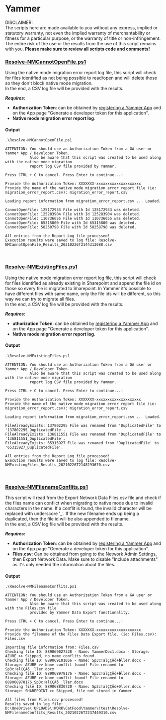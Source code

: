 # Yammer

DISCLAIMER:  
The scripts here are made available to you without any express, implied or statutory warranty,
not even the implied warranty of merchantability or fitness for a particular purpose, or the
warranty of title or non-infringement. The entire risk of the use or the results from the use
of this script remains with you. **Please make sure to review all scripts code and comments!**

### [Resolve-NMCannotOpenFile.ps1](Resolve-NMCannotOpenFile.ps1)

Using the native mode migration error report log file, this script will check for files identified
as not being possible to read/open and will delete those so they don't block native mode migration.  
In the end, a CSV log file will be provided with the results.

***Requires:***

- **Authorization Token**: can be obtained by [registering a Yammer App](https://developer.yammer.com/docs/app-registration)
and on the App page "Generate a developer token for this application".
- **Native mode migration error report log**.

#### Output
```
.\Resolve-NMCannotOpenFile.ps1

ATTENTION: You should use an Authorization Token from a GA user or Yammer App / Developer Token.
           Also be aware that this script was created to be used along with the native mode migration
           report log CSV file provided by Yammer.

Press CTRL + C to cancel. Press Enter to continue...: 

Provide the Authorization Token: XXXXXXX-xxxxxxxxxxxxxxxxxxxx
Provide the name of the native mode migration error report file (ie: migration_error_report.csv): migration_error_report.csv

Loading report information from migration_error_report.csv ... Loaded.

CannotOpenFile: 125172933 File with Id 125172933 was deleted.
CannotOpenFile: 125283904 File with Id 125283904 was deleted.
CannotOpenFile: 110736655 File with Id 110736655 was deleted.
CannotOpenFile: 65315800 File with Id 65315800 was deleted.
CannotOpenFile: 58258798 File with Id 58258798 was deleted.

All entries from the Report Log file processed!
Execution results were saved to log file: Resolve-NMCannotOpenFile_Results_20210226T2144313088.csv
```
<br />

### [Resolve-NMExistingFiles.ps1](Resolve-NMExistingFiles.ps1)

Using the native mode migration error report log file, this script will check for files identified
as already existing in Sharepoint and append the file id on those so every file is migrated to
Sharepoint. In Yammer it's possible to have different files with same name, only the file ids will
be different, so this way we can try to migrate all files.  
In the end, a CSV log file will be provided with the results.

***Requires:***

- **uthorization Token**: can be obtained by [registering a Yammer App](https://developer.yammer.com/docs/app-registration)
and on the App page "Generate a developer token for this application".
- **Native mode migration error report log**.

#### Output
```
.\Resolve-NMExistingFiles.ps1

ATTENTION: You should use an Authorization Token from a GA user or Yammer App / Developer Token.
           Also be aware that this script was created to be used along with the native mode migration
           report log CSV file provided by Yammer.

Press CTRL + C to cancel. Press Enter to continue...: 

Provide the Authorization Token: XXXXXXX-xxxxxxxxxxxxxxxxxxxx
Provide the name of the native mode migration error report file (ie: migration_error_report.csv): migration_error_report.csv

Loading report information from migration_error_report.csv ... Loaded.

FileAlreadyExists: 137802295 File was renamed from 'DuplicatedFile' to '137802295_DuplicatedFile'.
FileAlreadyExists: 136811551 File was renamed from 'DuplicatedFile' to '136811551_DuplicatedFile'.
FileAlreadyExists: 65315927 File was renamed from 'DuplicatedFile' to '65315927_DuplicatedFile'.

All entries from the Report Log file processed!
Execution results were saved to log file: Resolve-NMExistingFiles_Results_20210226T2148293670.csv
```
<br />

### [Resolve-NMFilenameConflits.ps1](Resolve-NMFilenameConflits.ps1)

This script will read from the Export Network Data Files.csv file and check if the files name can
conflict when migrating to native mode due to invalid characters in the name. If a conflit is
found, the invalid character will be replaced with underscore '_'. If the new filename ends up being
a duplicated, then the file id will be also appended to filename.  
In the end, a CSV log file will be provided with the results.

***Requires:***

- **Authorization Token**: can be obtained by [registering a Yammer App](https://developer.yammer.com/docs/app-registration)
and on the App page "Generate a developer token for this application".
- **Files.csv**: Can be obtained from going to the Network Admin Settings, then Export Network Data.
Make sure to disable "Include attachments" as it's only needed the information about the files.

#### Output
```
.\Resolve-NMFilenameConflits.ps1

ATTENTION: You should use an Authorization Token from a GA user or Yammer App / Developer Token.
           Also be aware that this script was created to be used along with the Files.csv file
           provided by Yammer Data Export functionality.

Press CTRL + C to cancel. Press Enter to continue...: 

Provide the Authorization Token: XXXXXXX-xxxxxxxxxxxxxxxxxxxx
Provide the filename of the Files Data Export file. (ie: Files.csv): Files.csv

Importing file information from: Files.csv
Checking file ID: 889069027328 - Name: YammerDoc1.docx - Storage: AZURE >> Skipped, no name conflits found.
Checking file ID: 889069101056 - Name: Sp3c!alÇÇÂõ+�ller.docx - Storage: AZURE >> Name conflit found! File renamed to Sp3c!alÇÇÂõ__ller.docx
Checking file ID: 889068978176 - Name: Sp3c!alÇÇÂõ+�ller.docx - Storage: AZURE >> Name conflit found! File renamed to 889068978176_Sp3c!alÇÇÂõ__ller.docx
Checking file ID: 889068830720 - Name: Sp3c!alÇÇÂõ+0ller.docx - Storage: SHAREPOINT >> Skipped, file not stored in Yammer.

All files from Files.csv processed!
Results saved in log file: D:\OneDrive\!UPLOADS\!WORK\CatFood\Yammer\!test\Resolve-NMFilenameConflits_Results_20210226T2237440310.csv
```
